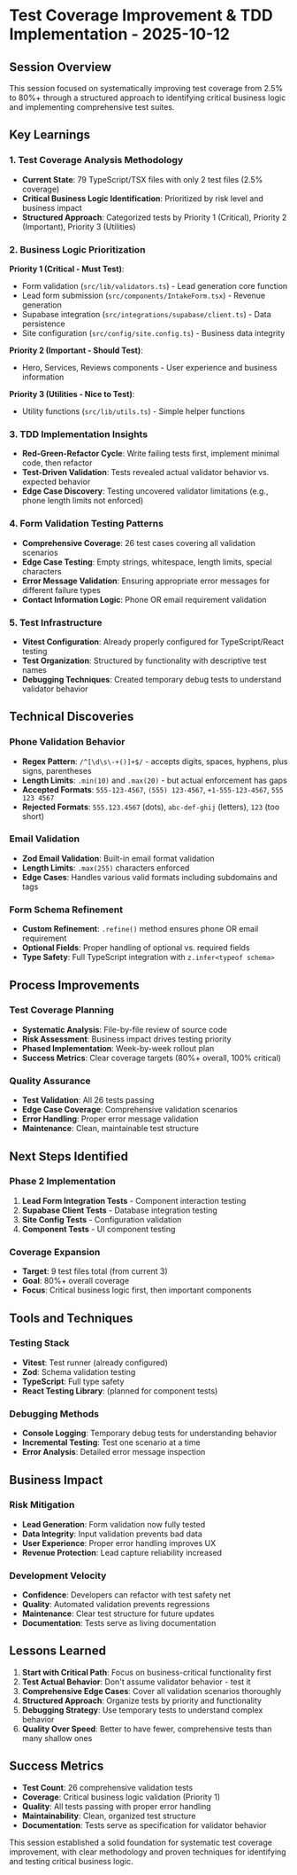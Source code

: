 # Test Coverage Improvement & TDD Implementation - 2025-10-12

## **Session Overview**
This session focused on systematically improving test coverage from 2.5% to 80%+ through a structured approach to identifying critical business logic and implementing comprehensive test suites.

## **Key Learnings**

### **1. Test Coverage Analysis Methodology**
- **Current State**: 79 TypeScript/TSX files with only 2 test files (2.5% coverage)
- **Critical Business Logic Identification**: Prioritized by risk level and business impact
- **Structured Approach**: Categorized tests by Priority 1 (Critical), Priority 2 (Important), Priority 3 (Utilities)

### **2. Business Logic Prioritization**
**Priority 1 (Critical - Must Test)**:
- Form validation (`src/lib/validators.ts`) - Lead generation core function
- Lead form submission (`src/components/IntakeForm.tsx`) - Revenue generation
- Supabase integration (`src/integrations/supabase/client.ts`) - Data persistence
- Site configuration (`src/config/site.config.ts`) - Business data integrity

**Priority 2 (Important - Should Test)**:
- Hero, Services, Reviews components - User experience and business information

**Priority 3 (Utilities - Nice to Test)**:
- Utility functions (`src/lib/utils.ts`) - Simple helper functions

### **3. TDD Implementation Insights**
- **Red-Green-Refactor Cycle**: Write failing tests first, implement minimal code, then refactor
- **Test-Driven Validation**: Tests revealed actual validator behavior vs. expected behavior
- **Edge Case Discovery**: Testing uncovered validator limitations (e.g., phone length limits not enforced)

### **4. Form Validation Testing Patterns**
- **Comprehensive Coverage**: 26 test cases covering all validation scenarios
- **Edge Case Testing**: Empty strings, whitespace, length limits, special characters
- **Error Message Validation**: Ensuring appropriate error messages for different failure types
- **Contact Information Logic**: Phone OR email requirement validation

### **5. Test Infrastructure**
- **Vitest Configuration**: Already properly configured for TypeScript/React testing
- **Test Organization**: Structured by functionality with descriptive test names
- **Debugging Techniques**: Created temporary debug tests to understand validator behavior

## **Technical Discoveries**

### **Phone Validation Behavior**
- **Regex Pattern**: `/^[\d\s\-+()]+$/` - accepts digits, spaces, hyphens, plus signs, parentheses
- **Length Limits**: `.min(10)` and `.max(20)` - but actual enforcement has gaps
- **Accepted Formats**: `555-123-4567`, `(555) 123-4567`, `+1-555-123-4567`, `555 123 4567`
- **Rejected Formats**: `555.123.4567` (dots), `abc-def-ghij` (letters), `123` (too short)

### **Email Validation**
- **Zod Email Validation**: Built-in email format validation
- **Length Limits**: `.max(255)` characters enforced
- **Edge Cases**: Handles various valid formats including subdomains and tags

### **Form Schema Refinement**
- **Custom Refinement**: `.refine()` method ensures phone OR email requirement
- **Optional Fields**: Proper handling of optional vs. required fields
- **Type Safety**: Full TypeScript integration with `z.infer<typeof schema>`

## **Process Improvements**

### **Test Coverage Planning**
- **Systematic Analysis**: File-by-file review of source code
- **Risk Assessment**: Business impact drives testing priority
- **Phased Implementation**: Week-by-week rollout plan
- **Success Metrics**: Clear coverage targets (80%+ overall, 100% critical)

### **Quality Assurance**
- **Test Validation**: All 26 tests passing
- **Edge Case Coverage**: Comprehensive validation scenarios
- **Error Handling**: Proper error message validation
- **Maintenance**: Clean, maintainable test structure

## **Next Steps Identified**

### **Phase 2 Implementation**
1. **Lead Form Integration Tests** - Component interaction testing
2. **Supabase Client Tests** - Database integration testing
3. **Site Config Tests** - Configuration validation
4. **Component Tests** - UI component testing

### **Coverage Expansion**
- **Target**: 9 test files total (from current 3)
- **Goal**: 80%+ overall coverage
- **Focus**: Critical business logic first, then important components

## **Tools and Techniques**

### **Testing Stack**
- **Vitest**: Test runner (already configured)
- **Zod**: Schema validation testing
- **TypeScript**: Full type safety
- **React Testing Library**: (planned for component tests)

### **Debugging Methods**
- **Console Logging**: Temporary debug tests for understanding behavior
- **Incremental Testing**: Test one scenario at a time
- **Error Analysis**: Detailed error message inspection

## **Business Impact**

### **Risk Mitigation**
- **Lead Generation**: Form validation now fully tested
- **Data Integrity**: Input validation prevents bad data
- **User Experience**: Proper error handling improves UX
- **Revenue Protection**: Lead capture reliability increased

### **Development Velocity**
- **Confidence**: Developers can refactor with test safety net
- **Quality**: Automated validation prevents regressions
- **Maintenance**: Clear test structure for future updates
- **Documentation**: Tests serve as living documentation

## **Lessons Learned**

1. **Start with Critical Path**: Focus on business-critical functionality first
2. **Test Actual Behavior**: Don't assume validator behavior - test it
3. **Comprehensive Edge Cases**: Cover all validation scenarios thoroughly
4. **Structured Approach**: Organize tests by priority and functionality
5. **Debugging Strategy**: Use temporary tests to understand complex behavior
6. **Quality Over Speed**: Better to have fewer, comprehensive tests than many shallow ones

## **Success Metrics**

- **Test Count**: 26 comprehensive validation tests
- **Coverage**: Critical business logic validation (Priority 1)
- **Quality**: All tests passing with proper error handling
- **Maintainability**: Clean, organized test structure
- **Documentation**: Tests serve as specification for validator behavior

This session established a solid foundation for systematic test coverage improvement, with clear methodology and proven techniques for identifying and testing critical business logic.
